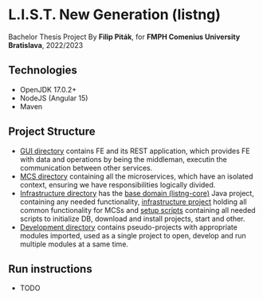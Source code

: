 # L.I.S.T. New Generation (listng)
Bachelor Thesis Project
By **Filip Piták**,
for **FMPH Comenius University Bratislava**, 
2022/2023

## Technologies
- OpenJDK 17.0.2+
- NodeJS (Angular 15)
- Maven

## Project Structure
- [GUI directory](/GUI) contains FE and its REST application, which provides FE with data and operations by being the middleman, executin the communication between other services.
- [MCS directory](/Services) containing all the microservices, which have an isolated context, ensuring we have responsibilities logically divided.
- [Infrastructure directory](/Infrastructure) has the [base domain (listng-core)](/Infrastructure/listng-core) Java project, containing any needed functionality, [infrastructure project](/Infrastructure/listng-infrastructure) holding all common functionality for MCSs and [setup scripts](/Infrastructure/setup) containing all needed scripts to initialize DB, download and install projects, start and other.
- [Development directory](_development) contains pseudo-projects with appropriate modules imported, used as a single project to open, develop and run multiple modules at a same time.
  
## Run instructions
- TODO
